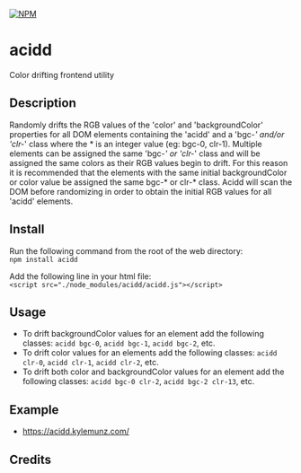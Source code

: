 [![NPM](https://nodei.co/npm/acidd.png)](https://www.npmjs.com/package/acidd)

# acidd
Color drifting frontend utility

## Description
Randomly drifts the RGB values of the 'color' and 'backgroundColor' properties for all DOM elements containing the 'acidd' and a 'bgc-*' and/or 'clr-*' class where the * is an integer value (eg: bgc-0, clr-1). Multiple elements can be assigned the same 'bgc-*' or 'clr-*' class and will be assigned the same colors as their RGB values begin to drift. For this reason it is recommended that the elements with the same initial backgroundColor or color value be assigned the same bgc-* or clr-* class. Acidd will scan the DOM before randomizing in order to obtain the initial RGB values for all 'acidd' elements.

## Install
Run the following command from the root of the web directory:  
`npm install acidd`

Add the following line in your html file:  
`<script src="./node_modules/acidd/acidd.js"></script>`

## Usage
* To drift backgroundColor values for an element add the following classes: `acidd bgc-0`, `acidd bgc-1`, `acidd bgc-2`, etc.  
* To drift color values for an elements add the following classes: `acidd clr-0`, `acidd clr-1`, `acidd clr-2`, etc.  
* To drift both color and backgroundColor values for an element add the following classes: `acidd bgc-0 clr-2`, `acidd bgc-2 clr-13`, etc.  

## Example
* <https://acidd.kylemunz.com/>

## Credits
